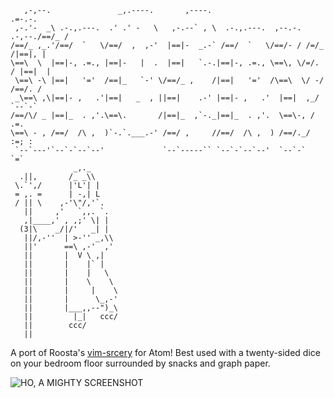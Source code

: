        ,-,--.               _,.----.       ,----.                             .=-.-.
     ,-.'-  _\ .-.,.---.  .' .' -   \   ,-.--` , \  .-.,.---.  ,--.-.  .-,--./==/_ /
    /==/_ ,_.'/==/  `   \/==/  ,  ,-'  |==|-  _.-` /==/  `   \/==/- / /=/_ /|==|, |  
    \==\  \  |==|-, .=., |==|-   |  .  |==|   `.-.|==|-, .=., \==\, \/=/. / |==|  |  
     \==\ -\ |==|   '='  /==|_   `-' \/==/_ ,    /|==|   '='  /\==\  \/ -/  /==/. /  
     _\==\ ,\|==|- ,   .'|==|   _  , ||==|    .-' |==|- ,   .'  |==|  ,_/   `--`-`   
    /==/\/ _ |==|_  . ,'.\==\.       /|==|_  ,`-._|==|_  . ,'.  \==\-, /     .=.     
    \==\ - , /==/  /\ ,  )`-.`.___.-' /==/ ,     //==/  /\ ,  ) /==/._/     :=; :    
     `--`---'`--`-`--`--'             `--`-----`` `--`-`--`--'  `--`-`       `=`          
                  _,._      
      .||,       /_ _\\     
     \.`',/      |'L'| |    
     = ,. =      | -,| L    
     / || \    ,-'\"/,'`.   
       ||     ,'   `,,. `.  
       ,|____,' , ,;' \| |  
      (3|\    _/|/'   _| |  
       ||/,-''  | >-'' _,\\
       ||'      ==\ ,-'  ,'
       ||       |  V \ ,|   
       ||       |    |` |   
       ||       |    |   \  
       ||       |    \    \
       ||       |     |    \
       ||       |      \_,-'
       ||       |___,,--")_\
       ||         |_|   ccc/
       ||        ccc/       
       ||                

A port of Roosta's [vim-srcery](https://github.com/roosta/vim-srcery) for Atom! Best used with a twenty-sided dice on your bedroom floor surrounded by snacks and graph paper.

![HO, A MIGHTY SCREENSHOT](https://github.com/kudabux/srcery-syntax/blob/master/srcery-syntax-screenshot.png)

